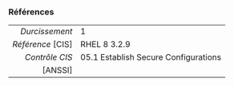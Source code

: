 ### Références

|                 |    |
|----------------:|:---|
|   *Durcissement*| 1 |
|*Référence* [CIS]| RHEL 8 3.2.9 |
|   *Contrôle CIS*| 05.1 Establish Secure Configurations |
|          [ANSSI]|  |
